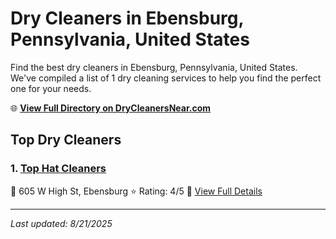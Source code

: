 # Dry Cleaners in Ebensburg, Pennsylvania, United States

Find the best dry cleaners in Ebensburg, Pennsylvania, United States. We've compiled a list of 1 dry cleaning services to help you find the perfect one for your needs.

🌐 **[View Full Directory on DryCleanersNear.com](https://drycleanersnear.com/city/US/Pennsylvania/Ebensburg)**

## Top Dry Cleaners

### 1. [Top Hat Cleaners](https://drycleanersnear.com/dryCleaner/686735b6bb1702f4ee39b1ca/top-hat-cleaners)
📍 605 W High St, Ebensburg
⭐ Rating: 4/5
🔗 [View Full Details](https://drycleanersnear.com/dryCleaner/686735b6bb1702f4ee39b1ca/top-hat-cleaners)


---

*Last updated: 8/21/2025*

